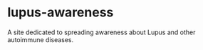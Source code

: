 # lupus-awareness
A site dedicated to spreading awareness about Lupus and other autoimmune diseases.
